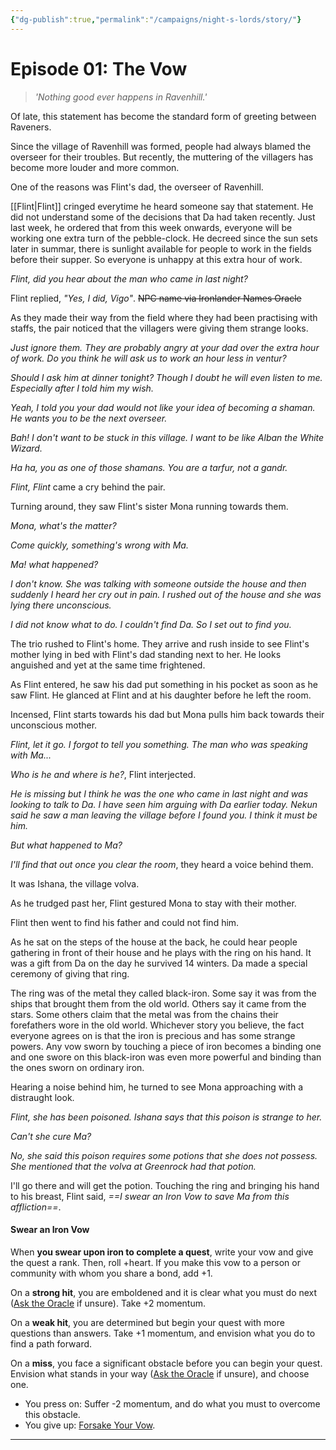 ```yaml
---
{"dg-publish":true,"permalink":"/campaigns/night-s-lords/story/"}
---
```



# Episode 01: The Vow


> *'Nothing good ever happens in Ravenhill.'*

Of late, this statement has become the standard form of greeting between Raveners. 

Since the village of Ravenhill was formed, people had always blamed the overseer for their troubles. But recently, the muttering of the villagers has become more louder and more common.

One of the reasons was Flint's dad, the overseer of Ravenhill.

[[Flint\|Flint]] cringed everytime he heard someone say that statement. He did not understand some of the decisions that Da had taken recently. Just last week, he ordered that from this week onwards, everyone will be working one extra turn of the pebble-clock.  He decreed since the sun sets later in summar, there is sunlight available for people to work in the fields before their supper. So everyone is unhappy at this extra hour of work. 

*Flint, did you hear about the man who came in last night?* 

Flint replied, *"Yes, I did, Vigo"*. <s class="aside-clean">NPC name via Ironlander Names Oracle</s>

As they made their way from the field where they had been practising with staffs, the pair noticed that the villagers were giving them strange looks.

*Just ignore them. They are probably angry at your dad over the extra hour of work.
Do you think he will ask us to work an hour less in ventur?*

*Should I ask him at dinner tonight? Though I doubt he will even listen to me.
Especially after I told him my wish.*

*Yeah, I told you your dad would not like your idea of becoming a shaman. He wants you to be the next overseer.*

*Bah! I don't want to be stuck in this village. I want to be like Alban the White Wizard.*

*Ha ha, you as one of those shamans. You are a tarfur, not a gandr.*

*Flint, Flint* came a cry behind the pair.

Turning around, they saw Flint's sister Mona running towards them.

*Mona, what's the matter?*

*Come quickly, something's wrong with Ma.* 

*Ma! what happened?*

*I don't know. She was talking with someone outside the house and then suddenly I heard her cry out in pain. I rushed out of the house and she was lying there unconscious.*

*I did not know what to do. I couldn't find Da. So I set out to find you.*

The trio rushed to Flint's home. They arrive and rush inside to see Flint's mother lying in bed with Flint's dad standing next to her. He looks anguished and yet at the same time frightened.

As Flint entered, he saw his dad put something in his pocket as soon as he saw Flint. He glanced at Flint and at his daughter before he left the room.

Incensed, Flint starts towards his dad but Mona pulls him back towards their unconscious mother.

*Flint, let it go. I forgot to tell you something. The man who was speaking with Ma...*

*Who is he and where is he?*, Flint interjected.

*He is missing but I think he was the one who came in last night and was looking to talk to Da. I have seen him arguing with Da earlier today. Nekun said he saw a man leaving the village before I found you. I think it must be him.* 
 
*But what happened to Ma?*

*I'll find that out once you clear the room*, they heard a voice behind them.

It was Ishana, the village volva.  

As he trudged past her, Flint gestured Mona to stay with their mother.

Flint then went to find his father and could not find him. 

As he sat on the steps of the house at the back, he could hear people gathering in front of their house and he plays with the ring on his hand. It was a gift from Da on the day he survived 14 winters. Da made a special ceremony of giving that ring. 

The ring was of the metal they called black-iron. Some say it was from the ships that brought them from the old world. Others say it came from the stars. Some others claim that the metal was from the chains their forefathers wore in the old world. Whichever story you believe, the fact everyone agrees on is that the iron is precious and has some strange powers. Any vow sworn by touching a piece of iron becomes a binding one and one swore on this black-iron was even more powerful and binding than the ones sworn on ordinary iron.

Hearing a noise behind him, he turned to see Mona approaching with a distraught look.

*Flint, she has been poisoned. Ishana says that this poison is strange to her.*

*Can't she cure Ma?*

*No, she said this poison requires some potions that she does not possess. She mentioned that the volva at Greenrock had that potion.*

I'll go there and will get the potion. Touching the ring and bringing his hand to his breast, Flint said, *==I swear an Iron Vow to save Ma from this affliction==*.


<div class="transclusion internal-embed is-loaded"><div class="markdown-embed">



#### Swear an Iron Vow

When **you swear upon iron to complete a quest**, write your vow and give the quest a rank. Then, roll +heart. If you make this vow to a person or community with whom you share a bond, add +1.

On a **strong hit**, you are emboldened and it is clear what you must do next ([Ask the Oracle](#Ask-the-Oracle) if unsure). Take +2 momentum.

On a **weak hit**, you are determined but begin your quest with more questions than answers. Take +1 momentum, and envision what you do to find a path forward.

On a **miss**, you face a significant obstacle before you can begin your quest. Envision what stands in your way ([Ask the Oracle](#Ask-the-Oracle) if unsure), and choose one.

* You press on: Suffer -2 momentum, and do what you must to overcome this obstacle.
* You give up: [Forsake Your Vow](#Forsake-Your-Vow).


</div></div>




---















